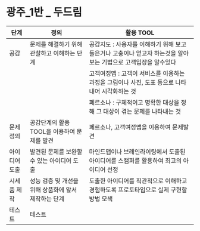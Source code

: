# 광주_1반 _ 두드림 

| 단계          | 정의                                                 | 활용 TOOL                                                    |
| ------------- | ---------------------------------------------------- | ------------------------------------------------------------ |
| 공감          | 문제를 해결하기 위해 관찰하고 이해하는 단계          | 공감지도 :  사용자를 이해하기 위해 보고 들은거나 고충이나 얻고자 하는것을 알아보는 기법으로 고객입장을 알수있다 |
|               |                                                      | 고객여정맵 :  고객이 서비스를 이용하는 과정을 그림이나 사진, 도표 등으로 나타내어 시각화하는 것 |
|               |                                                      | 페르소나 : 구체적이고 명확한 대상을 정해 그 대상이 겪는 문제를 나타내는 것 |
| 문제정의      | 공감단계의 활용TOOL을 이용하여 문제를 발견           | 페르소나, 고객여정맵을 이용하여 문제발견                     |
| 아이디어 도출 | 발견된 문제를 보완할 수 있는 아이디어 도출           | 마인드맵이나 브레인라이팅에서 도출된 아이디어를 스캠퍼를 활용하여 최고의 아이디어 선정 |
| 시세품 제작   | 성능 검증 및 개선을 위해 상품화에 앞서 제작하는 단계 | 도출한 아이디어를 직관적으로 이해하고 경험하도록 프로토타입으로 실제 구현할 방법 모색 |
| 테스트        | 테스트                                               |                                                              |

